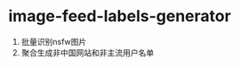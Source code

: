 # image-feed-labels-generator

1. 批量识别nsfw图片
2. 聚合生成非中国网站和非主流用户名单

<!-- Security scan triggered at 2025-09-02 02:51:34 -->